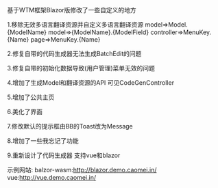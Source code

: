 基于WTM框架Blazor版修改了一些自定义的地方

1.移除无效多语言翻译资源并自定义多语言翻译资源 
    model=>Model.{ModelName}
    model=>{ModelName}.{ModelField}
    controller=>MenuKey.{Name}
    page=>MenuKey.{Name}


2.修复自带的代码生成器无法生成BatchEdit的问题

3.修复自带的初始化数据导致(用户管理)菜单无效的问题

4.增加了生成Model和翻译资源的API 可见CodeGenController

5.增加了公共主页

6.美化了界面 

7.修改默认的提示框由BB的Toast改为Message

8.增加了一些我忘记了功能

9.重新设计了代码生成器 支持vue和blazor


示例网站:
balzor-wasm:http://blazor.demo.caomei.in/
vue:http://vue.demo.caomei.in/
